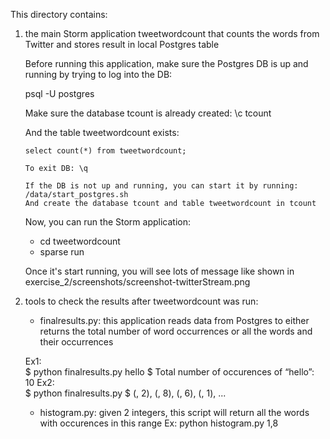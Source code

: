 This directory contains:
1) the main Storm application tweetwordcount that counts the words from Twitter and stores result in local Postgres table 

   Before running this application, make sure the Postgres DB is up and running by trying to log into the DB:

   	  psql -U postgres

   Make sure the database tcount is already created:
   	\c tcount

   And the table tweetwordcount exists:

       select count(*) from tweetwordcount;

       To exit DB: \q

       If the DB is not up and running, you can start it by running: /data/start_postgres.sh
       And create the database tcount and table tweetwordcount in tcount

   Now, you can run the Storm application:

   - cd tweetwordcount
   - sparse run

   Once it's start running, you will see lots of message like shown in exercise_2/screenshots/screenshot-twitterStream.png

2) tools to check the results after tweetwordcount was run:
   - finalresults.py: this application reads data from Postgres to either returns the total number of word occurrences or all the words 
     and their occurrences

   Ex1: 		      	   	       
   $ python finalresults.py hello
   $ Total number of occurences of “hello”: 10 
   Ex2:	       	  	     
   $ python finalresults.py
   $ (<word1>, 2), (<word2>, 8), (<word3>, 6), (<word4>, 1), ... 

   - histogram.py: given 2 integers, this script will return all the words with occurences in this range
   Ex: python histogram.py 1,8
